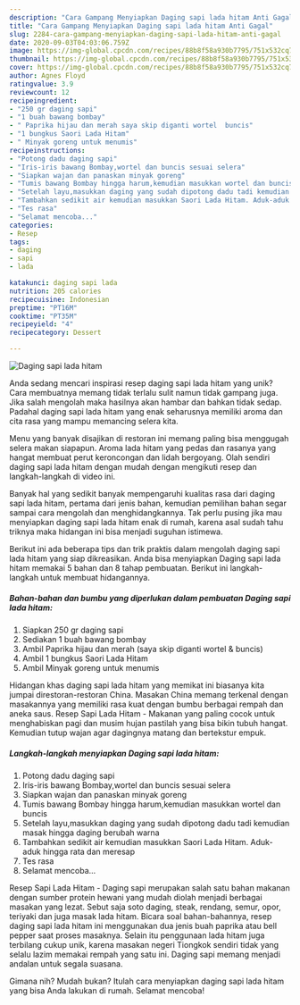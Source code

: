 ```yaml
---
description: "Cara Gampang Menyiapkan Daging sapi lada hitam Anti Gagal"
title: "Cara Gampang Menyiapkan Daging sapi lada hitam Anti Gagal"
slug: 2284-cara-gampang-menyiapkan-daging-sapi-lada-hitam-anti-gagal
date: 2020-09-03T04:03:06.759Z
image: https://img-global.cpcdn.com/recipes/88b8f58a930b7795/751x532cq70/daging-sapi-lada-hitam-foto-resep-utama.jpg
thumbnail: https://img-global.cpcdn.com/recipes/88b8f58a930b7795/751x532cq70/daging-sapi-lada-hitam-foto-resep-utama.jpg
cover: https://img-global.cpcdn.com/recipes/88b8f58a930b7795/751x532cq70/daging-sapi-lada-hitam-foto-resep-utama.jpg
author: Agnes Floyd
ratingvalue: 3.9
reviewcount: 12
recipeingredient:
- "250 gr daging sapi"
- "1 buah bawang bombay"
- " Paprika hijau dan merah saya skip diganti wortel  buncis"
- "1 bungkus Saori Lada Hitam"
- " Minyak goreng untuk menumis"
recipeinstructions:
- "Potong dadu daging sapi"
- "Iris-iris bawang Bombay,wortel dan buncis sesuai selera"
- "Siapkan wajan dan panaskan minyak goreng"
- "Tumis bawang Bombay hingga harum,kemudian masukkan wortel dan buncis"
- "Setelah layu,masukkan daging yang sudah dipotong dadu tadi kemudian masak hingga daging berubah warna"
- "Tambahkan sedikit air kemudian masukkan Saori Lada Hitam. Aduk-aduk hingga rata dan meresap"
- "Tes rasa"
- "Selamat mencoba..."
categories:
- Resep
tags:
- daging
- sapi
- lada

katakunci: daging sapi lada 
nutrition: 205 calories
recipecuisine: Indonesian
preptime: "PT16M"
cooktime: "PT35M"
recipeyield: "4"
recipecategory: Dessert

---
```



![Daging sapi lada hitam](https://img-global.cpcdn.com/recipes/88b8f58a930b7795/751x532cq70/daging-sapi-lada-hitam-foto-resep-utama.jpg)

Anda sedang mencari inspirasi resep daging sapi lada hitam yang unik? Cara membuatnya memang tidak terlalu sulit namun tidak gampang juga. Jika salah mengolah maka hasilnya akan hambar dan bahkan tidak sedap. Padahal daging sapi lada hitam yang enak seharusnya memiliki aroma dan cita rasa yang mampu memancing selera kita.

Menu yang banyak disajikan di restoran ini memang paling bisa menggugah selera makan siapapun. Aroma lada hitam yang pedas dan rasanya yang hangat membuat perut keroncongan dan lidah bergoyang. Olah sendiri daging sapi lada hitam dengan mudah dengan mengikuti resep dan langkah-langkah di video ini.

Banyak hal yang sedikit banyak mempengaruhi kualitas rasa dari daging sapi lada hitam, pertama dari jenis bahan, kemudian pemilihan bahan segar sampai cara mengolah dan menghidangkannya. Tak perlu pusing jika mau menyiapkan daging sapi lada hitam enak di rumah, karena asal sudah tahu triknya maka hidangan ini bisa menjadi suguhan istimewa.


Berikut ini ada beberapa tips dan trik praktis dalam mengolah daging sapi lada hitam yang siap dikreasikan. Anda bisa menyiapkan Daging sapi lada hitam memakai 5 bahan dan 8 tahap pembuatan. Berikut ini langkah-langkah untuk membuat hidangannya.

<!--inarticleads1-->

##### Bahan-bahan dan bumbu yang diperlukan dalam pembuatan Daging sapi lada hitam:

1. Siapkan 250 gr daging sapi
1. Sediakan 1 buah bawang bombay
1. Ambil  Paprika hijau dan merah (saya skip diganti wortel &amp; buncis)
1. Ambil 1 bungkus Saori Lada Hitam
1. Ambil  Minyak goreng untuk menumis


Hidangan khas daging sapi lada hitam yang memikat ini biasanya kita jumpai direstoran-restoran China. Masakan China memang terkenal dengan masakannya yang memiliki rasa kuat dengan bumbu berbagai rempah dan aneka saus. Resep Sapi Lada Hitam - Makanan yang paling cocok untuk menghabiskan pagi dan musim hujan pastilah yang bisa bikin tubuh hangat. Kemudian tutup wajan agar dagingnya matang dan bertekstur empuk. 

<!--inarticleads2-->

##### Langkah-langkah menyiapkan Daging sapi lada hitam:

1. Potong dadu daging sapi
1. Iris-iris bawang Bombay,wortel dan buncis sesuai selera
1. Siapkan wajan dan panaskan minyak goreng
1. Tumis bawang Bombay hingga harum,kemudian masukkan wortel dan buncis
1. Setelah layu,masukkan daging yang sudah dipotong dadu tadi kemudian masak hingga daging berubah warna
1. Tambahkan sedikit air kemudian masukkan Saori Lada Hitam. Aduk-aduk hingga rata dan meresap
1. Tes rasa
1. Selamat mencoba...


Resep Sapi Lada Hitam - Daging sapi merupakan salah satu bahan makanan dengan sumber protein hewani yang mudah diolah menjadi berbagai masakan yang lezat. Sebut saja soto daging, steak, rendang, semur, opor, teriyaki dan juga masak lada hitam. Bicara soal bahan-bahannya, resep daging sapi lada hitam ini menggunakan dua jenis buah paprika atau bell pepper saat proses masaknya. Selain itu penggunaan lada hitam juga terbilang cukup unik, karena masakan negeri Tiongkok sendiri tidak yang selalu lazim memakai rempah yang satu ini. Daging sapi memang menjadi andalan untuk segala suasana. 

Gimana nih? Mudah bukan? Itulah cara menyiapkan daging sapi lada hitam yang bisa Anda lakukan di rumah. Selamat mencoba!
